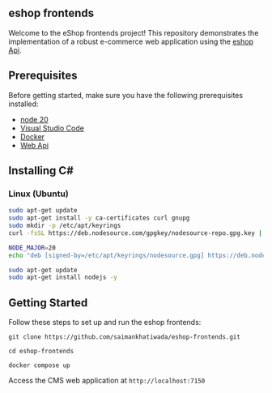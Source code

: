 ## eshop frontends

Welcome to the eShop frontends project! This repository demonstrates the implementation of a robust e-commerce web application using the [eshop Api](https://github.com/saimankhatiwada/eshop.git).

## Prerequisites

Before getting started, make sure you have the following prerequisites installed:

- [node 20](https://nodejs.org/en)
- [Visual Studio Code](https://code.visualstudio.com/)
- [Docker](https://www.docker.com/)
- [Web Api](https://github.com/saimankhatiwada/eshop.git)

## Installing C#

### Linux (Ubuntu)

```bash
sudo apt-get update
sudo apt-get install -y ca-certificates curl gnupg
sudo mkdir -p /etc/apt/keyrings
curl -fsSL https://deb.nodesource.com/gpgkey/nodesource-repo.gpg.key | sudo gpg --dearmor -o /etc/apt/keyrings/nodesource.gpg

NODE_MAJOR=20
echo "deb [signed-by=/etc/apt/keyrings/nodesource.gpg] https://deb.nodesource.com/node_$NODE_MAJOR.x nodistro main" | sudo tee /etc/apt/sources.list.d/nodesource.list

sudo apt-get update
sudo apt-get install nodejs -y

```

## Getting Started

Follow these steps to set up and run the eshop frontends:

```
git clone https://github.com/saimankhatiwada/eshop-frontends.git
```

```
cd eshop-frontends
```

```
docker compose up
```

Access the CMS web application at `http://localhost:7150`

